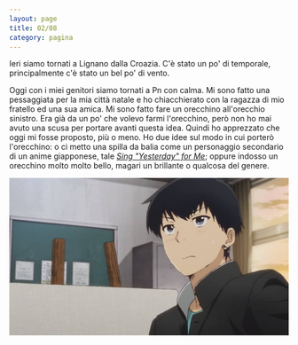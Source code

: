 ```yaml
--- 
layout: page
title: 02/08
category: pagina
---
```


Ieri siamo tornati a Lignano dalla Croazia. C'è stato un po' di temporale,
principalmente c'è stato un bel po' di vento.  

Oggi con i miei genitori siamo tornati a Pn con calma. Mi sono fatto una
pessaggiata per la mia città natale e ho chiacchierato con la ragazza di mio
fratello ed una sua amica. 
Mi sono fatto fare un orecchino all'orecchio sinistro. Era già da un po' che 
volevo farmi l'orecchino, però non ho mai avuto una scusa per portare avanti 
questa idea. Quindi ho apprezzato che oggi mi fosse proposto, più o meno. Ho due 
idee sul modo in cui porterò l'orecchino: o ci metto una spilla da balia come un
personaggio secondario di un anime giapponese, tale 
[_Sing "Yesterday" for Me_](https://kickassanime.am/sing-yesterday-for-me-3a19);
oppure indosso un orecchino molto molto bello, magari un brillante o qualcosa
del genere.  

![earring](../assets/earring.jpeg)
